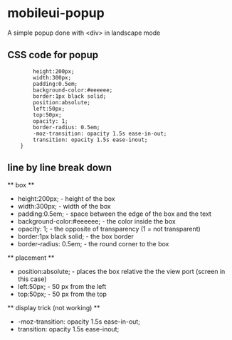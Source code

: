 # mobileui-popup
A simple popup done with &lt;div> in landscape mode


## CSS code for popup ##
```	#popup {
		height:200px;
		width:300px;
		padding:0.5em;
		background-color:#eeeeee;
		border:1px black solid;
		position:absolute;
		left:50px;
		top:50px;
		opacity: 1;
		border-radius: 0.5em;
		-moz-transition: opacity 1.5s ease-in-out;
		transition: opacity 1.5s ease-inout;
	}
```

## line by line break down ##

** box **
* height:200px;  - height of the box
* width:300px;   - width of the box
* padding:0.5em; - space between the edge of the box and the text
* background-color:#eeeeee; - the color inside the box
* opacity: 1; - the opposite of transparency (1 = not transparent)
* border:1px black solid; - the box border
* border-radius: 0.5em; - the round corner to the box

** placement **
* position:absolute; - places the box relative the the view port (screen in this case)
* left:50px; - 50 px from the left
* top:50px; - 50 px from the top

** display trick (not working) **
* -moz-transition: opacity 1.5s ease-in-out;
* transition: opacity 1.5s ease-inout;
